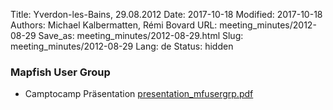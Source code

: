 Title: Yverdon-les-Bains, 29.08.2012
Date: 2017-10-18
Modified: 2017-10-18
Authors: Michael Kalbermatten, Rémi Bovard
URL: meeting_minutes/2012-08-29
Save_as: meeting_minutes/2012-08-29.html
Slug: meeting_minutes/2012-08-29
Lang: de
Status: hidden

### Mapfish User Group

* Camptocamp Präsentation [presentation_mfusergrp.pdf]({filename}/documents/meetings/2012-08-29/presentation_mfusergrp.pdf)
